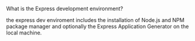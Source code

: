 What is the Express development environment?

the express dev enviroment includes the installation of Node.js and NPM package manager and optionally the Express Application Generator on the local machine. 
